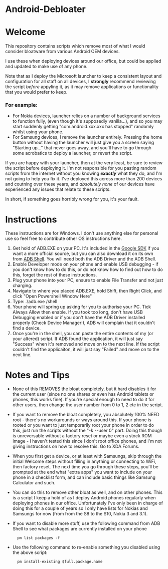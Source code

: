 # Android-Debloater

# Welcome
This repository contains scripts which remove most of what I would consider bloatware from various Android OEM devices.

I use these when deploying devices around our office, but could be applied and updated to make use of any phone.

Note that as I deploy the Microsoft launcher to keep a consistent layout and configuration for all staff on all devices, I **strongly** recommend reviewing the script *before* appyling it, as it may remove applications or functionality that you would prefer to keep.

### For example:
 - For Nokia devices, launcher relies on a number of background services to function fully, (even though it's supposedly vanilla...), and so you may start suddenly getting "com.android.xxx.xxx has stopped" randomly whilst using your phone.
 - For Samsung devices, I remove the launcher entirely. Pressing the home button without having the launcher will just give you a screen saying "Starting up..." that never goes away, and you'll have to go through some acrobatics to deploy a launcher, or revert the script. 

If you are happy with your launcher, then at the very least, be sure to review the script before deploying it. I'm not responsible for you pasting random scripts from the internet without you knowing ***exactly*** what they do, and I'm not going to help you fix it. I've deployed this across more than 200 devices and coutning over these years, and *absolutely none* of our devices have experienced any issues that relate to these scripts.

In short, if something goes horribly wrong for you, it's your fault.

# Instructions

These instructions are for Windows. I don't use anything else for personal use so feel free to contribute other OS instructions here. 

1. Get hold of ADB.EXE on your PC. It's included in the [Google SDK](https://developer.android.com/studio/command-line/adb) if you want a more official source, but you can also download it on its own from [ADB Shell](http://adbshell.com/downloads). You will need both the ADB Driver and the ADB Shell.
2. Enable Developer mode on your phone and enable USB debugging - if you don't know how to do this, or do not know how to find out how to do this, forget the rest of these instructions.
3. Plug your phone into your PC, ensure to enable File Transfer and not just charging.
4. Navigate to where you placed ADB.EXE, hold Shift, then Right Click, and click "Open Powershell Window Here"
5. Type: .\adb.exe /shell
6. Your phone will spring up asking for you to authorise your PC. Tick Always Allow then enable. If you took too long, don't have USB Debugging enabled or if you don't have the ADB Driver installed properly (Check Device Manager!), ADB will complain that it couldn't find a device.
7. Once you're in the shell, you can paste the entire contents of my (or your altered) script. If ADB found the application, it will just say "Success" when it's removed and move on to the next line. If the script couldn't find the applicaiton, it will just say "Failed" and move on to the next line.

# Notes and Tips
- None of this REMOVES the bloat completely, but it hard disables it for the current user (since no one shares or even has Android tablets or phones, this works fine). If you're special enough to need to do it for other users, then change the user number from 0 to 1, 2 etc in the script.
- If you want to remove the bloat completely, you absolutely 100% NEED root - there's no workarounds or ways around this. If your phone is rooted or you want to just temporarily root your phone in order to do this, just run the scripts without the "-k --user 0" part. Doing this though is unreversable without a factory reset or maybe even a stock ROM image - I haven't tested this since I don't root office phones, and I'm not giving instructions on how to resolve this. Go to XDA Forums.
- When you first get a device, or at least with Samsungs, skip through the initial Welcome steps without filling in anything or connecting to WiFi, then factory reset. The next time you go through these steps, you'll be prompted at the end what "extra apps" you want to include on your phone in a checklist form, and can include basic things like Samsung Calculator and such.
- You can do this to remove other bloat as well, and on other phones. This is a script I keep a hold of as I deploy Android phones regularly when deploying phones in our office. Unfortunately I've only been in charge of doing this for a couple of years so I only have lists for Nokias and Samsungs for now (from from the S8 to the S10, Nokia 3 and 3.1).
- If you want to disable more stuff, use the following command from ADB Shell to see what packages are currently installed on your phone
    
        pm list packages -f
- Use the following command to re-enable something you disabled using the above script:
    
        pm install-existing $full.package.name
